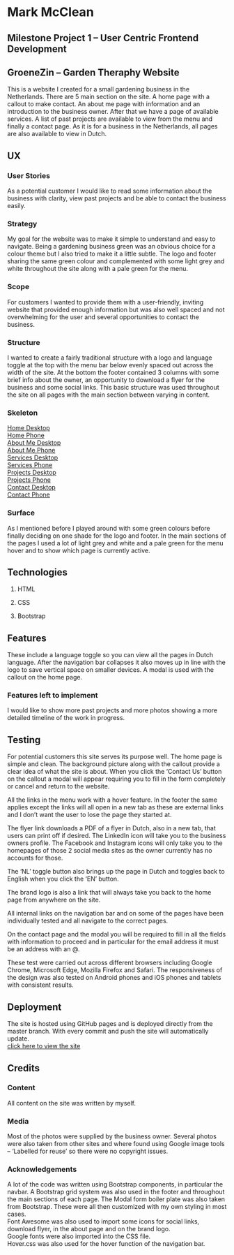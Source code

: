 # Mark McClean

## Milestone Project 1 – User Centric Frontend Development

## GroeneZin – Garden Theraphy Website

This is a website I created for a small gardening business in the Netherlands. There are 5 main section on the site. A home page with a callout to make contact. An about me page with information and an introduction to the business owner. After that we have a page of available services. A list of past projects are available to view from the menu and finally a contact page. As it is for a business in the Netherlands, all pages are also available to view in Dutch.

## UX

### User Stories

As a potential customer I would like to read some information about the business with clarity, view past projects and be able to contact the business easily.

### Strategy

My goal for the website was to make it simple to understand and easy to navigate. Being a gardening business green was an obvious choice for a colour theme but I also tried to make it a little subtle. The logo and footer sharing the same green colour and complemented with some light grey and white throughout the site along with a pale green for the menu.

### Scope

For customers I wanted to provide them with a user-friendly, inviting website that provided enough information but was also well spaced and not overwhelming for the user and several opportunities to contact the business.

### Structure

I wanted to create a fairly traditional structure with a logo and language toggle at the top with the menu bar below evenly spaced out across the width of the site. At the bottom the footer contained 3 columns with some brief info about the owner, an opportunity to download a flyer for the business and some social links. This basic structure was used throughout the site on all pages with the main section between varying in content.

### Skeleton

[Home Desktop](/Wireframes/MS1HomeDesktop.png) <br>
[Home Phone](/Wireframes/MS1HomePhone.png) <br>
[About Me Desktop](/Wireframes/MS1AboutMeDesktop.png) <br>
[About Me Phone](/Wireframes/MS1AboutMePhone.png) <br>
[Services Desktop](/Wireframes/MS1ServicesDesktop.png) <br>
[Services Phone](/Wireframes/MS1ServicesPhone.png) <br>
[Projects Desktop](/Wireframes/MS1ProjectsDesktop.png) <br>
[Projects Phone](/Wireframes/MS1ProjectsPhone.png) <br>
[Contact Desktop](/Wireframes/MS1ContactDesktop.png) <br>
[Contact Phone](/Wireframes/MS1ContactPhone.png)

### Surface

As I mentioned before I played around with some green colours before finally deciding on one shade for the logo and footer. In the main sections of the pages I used a lot of light grey and white and a pale green for the menu hover and to show which page is currently active.

## Technologies

1. HTML

2. CSS

3. Bootstrap

## Features

These include a language toggle so you can view all the pages in Dutch language. After the navigation bar collapses it also moves up in line with the logo to save vertical space on smaller devices. A modal is used with the callout on the home page.

### Features left to implement

I would like to show more past projects and more photos showing a more detailed timeline of the work in progress.

## Testing

For potential customers this site serves its purpose well. The home page is simple and clean. The background picture along with the callout provide a clear idea of what the site is about. When you click the ‘Contact Us’ button on the callout a modal will appear requiring you to fill in the form completely or cancel and return to the website.

All the links in the menu work with a hover feature. In the footer the same applies except the links will all open in a new tab as these are external links and I don’t want the user to lose the page they started at.

The flyer link downloads a PDF of a flyer in Dutch, also in a new tab, that users can print off if desired. The LinkedIn icon will take you to the business owners profile. The Facebook and Instagram icons will only take you to the homepages of those 2 social media sites as the owner currently has no accounts for those.

The ‘NL’ toggle button also brings up the page in Dutch and toggles back to English when you click the ‘EN’ button.

The brand logo is also a link that will always take you back to the home page from anywhere on the site.

All internal links on the navigation bar and on some of the pages have been individually tested and all navigate to the correct pages.

On the contact page and the modal you will be required to fill in all the fields with information to proceed and in particular for the email address it must be an address with an @.

These test were carried out across different browsers including Google Chrome, Microsoft Edge, Mozilla Firefox and Safari. The responsiveness of the design was also tested on Android phones and iOS phones and tablets with consistent results.

## Deployment

The site is hosted using GitHub pages and is deployed directly from the master branch. With every commit and push the site will automatically update. <br> [click here to view the site](https://sparkplug84.github.io/MilestoneProject1/)
## Credits

### Content

All content on the site was written by myself.

### Media

Most of the photos were supplied by the business owner. Several photos were also taken from other sites and where found using Google image tools – ‘Labelled for reuse’ so there were no copyright issues.

### Acknowledgements

A lot of the code was written using Bootstrap components, in particular the navbar. A Bootstrap grid system was also used in the footer and throughout the main sections of each page. The Modal form boiler plate was also taken from Bootstrap. These were all then customized with my own styling in most cases. <br>
Font Awesome was also used to import some icons for social links, download flyer, in the about page and on the brand logo. <br>
Google fonts were also imported into the CSS file. <br>
Hover.css was also used for the hover function of the navigation bar.